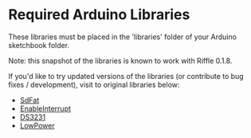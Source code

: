 # Required Arduino Libraries

These libraries must be placed in the 'libraries' folder of your Arduino sketchbook folder.

Note:  this snapshot of the libraries is known to work with Riffle 0.1.8.

If you'd like to try updated versions of the libraries (or contribute to bug fixes / development), visit to original libraries below:

- [SdFat](https://github.com/greiman/SdFat)
- [EnableInterrupt](https://github.com/GreyGnome/EnableInterrupt)
- [DS3231](https://github.com/kinasmith/DS3231)
- [LowPower](https://github.com/rocketscream/Low-Power)

